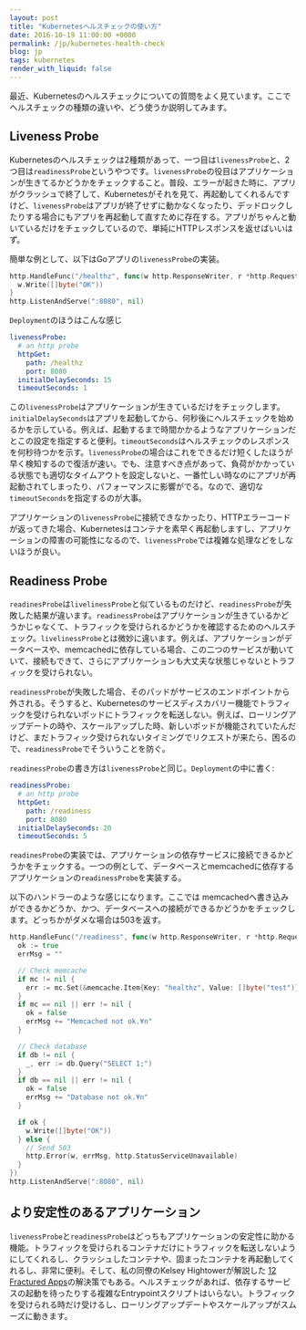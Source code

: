 ```yaml
---
layout: post
title: "Kubernetesヘルスチェックの使い方"
date: 2016-10-19 11:00:00 +0000
permalink: /jp/kubernetes-health-check
blog: jp
tags: kubernetes
render_with_liquid: false
---
```


最近、Kubernetesのヘルスチェックについての質問をよく見ています。ここでヘルスチェックの種類の違いや、どう使うか説明してみます。

## Liveness Probe

Kubernetesのヘルスチェックは2種類があって、一つ目は`livenessProbe`と、2つ目は`readinessProbe`というやつです。`livenessProbe`の役目はアプリケーションが生きてるかどうかをチェックすること。普段、エラーが起きた時に、アプリがクラッシュで終了して、Kubernetesがそれを見て、再起動してくれるんですけど、`livenessProbe`はアプリが終了せずに動かなくなったり、デッドロックしたりする場合にもアプリを再起動して直すために存在する。アプリがちゃんと動いているだけをチェックしているので、単純にHTTPレスポンスを返せばいいはず。

簡単な例として、以下はGoアプリの`livenessProbe`の実装。

```go
http.HandleFunc("/healthz", func(w http.ResponseWriter, r *http.Request) {
  w.Write([]byte("OK"))
}
http.ListenAndServe(":8080", nil)
```

`Deployment`のほうはこんな感じ

```yaml
livenessProbe:
  # an http probe
  httpGet:
    path: /healthz
    port: 8080
  initialDelaySeconds: 15
  timeoutSeconds: 1
```

この`livenessProbe`はアプリケーションが生きているだけをチェックします。`initialDelaySeconds`はアプリを起動してから、何秒後にヘルスチェックを始めるかを示している。例えば、起動するまで時間かかるようなアプリケーションだとこの設定を指定すると便利。`timeoutSeconds`はヘルスチェックのレスポンスを何秒待つかを示す。`livenessProbe`の場合はこれをできるだけ短くしたほうが早く検知するので復活が速い。でも、注意すべき点があって、負荷がかかっている状態でも適切なタイムアウトを設定しないと、一番忙しい時なのにアプリが再起動されてしまったり、パフォーマンスに影響がでる。なので、適切な`timeoutSeconds`を指定するのが大事。

アプリケーションの`livenessProbe`に接続できなかったり、HTTPエラーコードが返ってきた場合、Kubernetesはコンテナを素早く再起動しますし、アプリケーションの障害の可能性になるので、`livenessProbe`では複雑な処理などをしないほうが良い。

## Readiness Probe

`readinesProbe`は`livelinessProbe`と似ているものだけど、`readinessProbe`が失敗した結果が違います。`readinessProbe`はアプリケーションが生きているかどうかじゃなくて、トラフィックを受けられるかどうかを確認するためのヘルスチェック。`livelinessProbe`とは微妙に違います。例えば、アプリケーションがデータベースや、memcachedに依存している場合、この二つのサービスが動いていて、接続もできて、さらにアプリケーションも大丈夫な状態じゃないとトラフィックを受けられない。

`readinessProbe`が失敗した場合、そのパッドがサービスのエンドポイントから外される。そうすると、Kubernetesのサービスディスカバリー機能でトラフィックを受けられないポッドにトラフィックを転送しない。例えば、ローリングアップデートの時や、スケールアップした時、新しいポッドが機能されていたんだけど、まだトラフィック受けられないタイミングでリクエストが来たら、困るので、`readinessProbe`でそういうことを防ぐ。

`readinessProbe`の書き方は`livenessProbe`と同じ。`Deployment`の中に書く:

```yaml
readinessProbe:
  # an http probe
  httpGet:
    path: /readiness
    port: 8080
  initialDelaySeconds: 20
  timeoutSeconds: 5
```

`readinesProbe`の実装では、アプリケーションの依存サービスに接続できるかどうかをチェックする。一つの例として、データベースとmemcachedに依存するアプリケーションの`readinessProbe`を実装する。

以下のハンドラーのような感じになります。ここでは memcachedへ書き込みができるかどうか、かつ、データベースへの接続ができるかどうかをチェックします。どっちかがダメな場合は503を返す。

```go
http.HandleFunc("/readiness", func(w http.ResponseWriter, r *http.Request) {
  ok := true
  errMsg = ""

  // Check memcache
  if mc != nil {
    err := mc.Set(&memcache.Item{Key: "healthz", Value: []byte("test")})
  }
  if mc == nil || err != nil {
    ok = false
    errMsg += "Memcached not ok.¥n"
  }

  // Check database
  if db != nil {
    _, err := db.Query("SELECT 1;")
  }
  if db == nil || err != nil {
    ok = false
    errMsg += "Database not ok.¥n"
  }

  if ok {
    w.Write([]byte("OK"))
  } else {
    // Send 503
    http.Error(w, errMsg, http.StatusServiceUnavailable)
  }
})
http.ListenAndServe(":8080", nil)
```

## より安定性のあるアプリケーション

`livenessProbe`と`readinessProbe`はどっちもアプリケーションの安定性に助かる機能。トラフィックを受けられるコンテナだけにトラフィックを転送しないようにしてくれるし、クラッシュしたコンテナや、固まったコンテナを再起動してくれるし、非常に便利。そして、私の同僚のKelsey Hightowerが解説した [12 Fractured Apps](https://medium.com/@kelseyhightower/12-fractured-apps-1080c73d481c)の解決策でもある。ヘルスチェックがあれば、依存するサービスの起動を待ったりする複雑なEntrypointスクリプトはいらない。トラフィックを受けられる時だけ受けるし、ローリングアップデートやスケールアップがスムーズに動きます。
